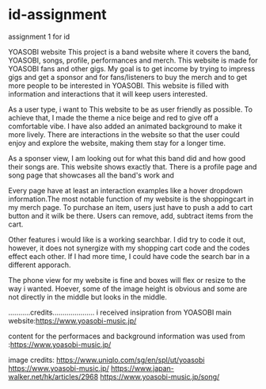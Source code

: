 # id-assignment
assignment 1 for id

YOASOBI website
This project is a band website where it covers the band, YOASOBI, songs, 
profile, performances and merch. This website is made for YOASOBI fans 
and other gigs. My goal is to get income by trying to impress gigs and 
get a sponsor and for fans/listeners to buy the merch and to get
more people to be interested in YOASOBI. This website is
filled with information and interactions that it will keep users interested.

As a user type, i want to This website to be as user friendly as 
possible. To achieve that, I made the theme a nice beige and red to give
off a comfortable vibe. I have also added an animated background
to make it more lively. There are interactions in the website 
so that the user could enjoy and explore the website, 
making them stay for a longer time.

As a sponser view, I am looking out for what this band did and how good their
songs are. This website shows exactly that. There is a profile page and song page
that showcases all the band's work and 

Every page have at least an interaction examples like a hover 
dropdown information.The most notable function of my website is 
the shoppingcart in my merch page. To purchase an item, users just have to
push a add to cart button and it wilk be there. Users can remove, add, subtract
items from the cart.

Other features i would like is a working searchbar. I did try to code it out, however,
it does not synergize with my shopping cart code and the codes effect each other.
If I had more time, I could have code the search bar in a different apporach.

The phone view for my website is fine and boxes will flex or resize to the way i wanted. Hoever, 
some of the image height is obvious and some are not directly in the middle but looks in the middle. 

...........credits.....................
i received insipration from YOASOBI main website:https://www.yoasobi-music.jp/

content for the performaces and background information was used from
:https://www.yoasobi-music.jp/

image credits:
https://www.uniqlo.com/sg/en/spl/ut/yoasobi
https://www.yoasobi-music.jp/
https://www.japan-walker.net/hk/articles/2968
https://www.yoasobi-music.jp/song/
